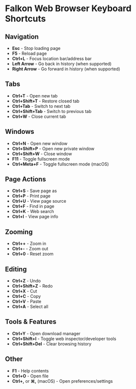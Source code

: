 # Falkon Web Browser Keyboard Shortcuts

## Navigation
- **Esc** - Stop loading page
- **F5** - Reload page
- **Ctrl+L** - Focus location bar/address bar
- **Left Arrow** - Go back in history (when supported)
- **Right Arrow** - Go forward in history (when supported)

## Tabs
- **Ctrl+T** - Open new tab
- **Ctrl+Shift+T** - Restore closed tab
- **Ctrl+Tab** - Switch to next tab
- **Ctrl+Shift+Tab** - Switch to previous tab
- **Ctrl+W** - Close current tab

## Windows
- **Ctrl+N** - Open new window
- **Ctrl+Shift+P** - Open new private window
- **Ctrl+Shift+W** - Close window
- **F11** - Toggle fullscreen mode
- **Ctrl+Meta+F** - Toggle fullscreen mode (macOS)

## Page Actions
- **Ctrl+S** - Save page as
- **Ctrl+P** - Print page
- **Ctrl+U** - View page source
- **Ctrl+F** - Find in page
- **Ctrl+K** - Web search
- **Ctrl+I** - View page info

## Zooming
- **Ctrl++** - Zoom in
- **Ctrl+-** - Zoom out
- **Ctrl+0** - Reset zoom

## Editing
- **Ctrl+Z** - Undo
- **Ctrl+Shift+Z** - Redo
- **Ctrl+X** - Cut
- **Ctrl+C** - Copy
- **Ctrl+V** - Paste
- **Ctrl+A** - Select all

## Tools & Features
- **Ctrl+Y** - Open download manager
- **Ctrl+Shift+I** - Toggle web inspector/developer tools
- **Ctrl+Shift+Del** - Clear browsing history

## Other
- **F1** - Help contents
- **Ctrl+O** - Open file
- **Ctrl+,** or **⌘,** (macOS) - Open preferences/settings

